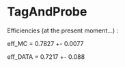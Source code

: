 # TagAndProbe

Efficiencies (at the present moment...) :

eff_MC = 0.7827 +- 0.0077

eff_DATA = 0.7217 +- 0.088

